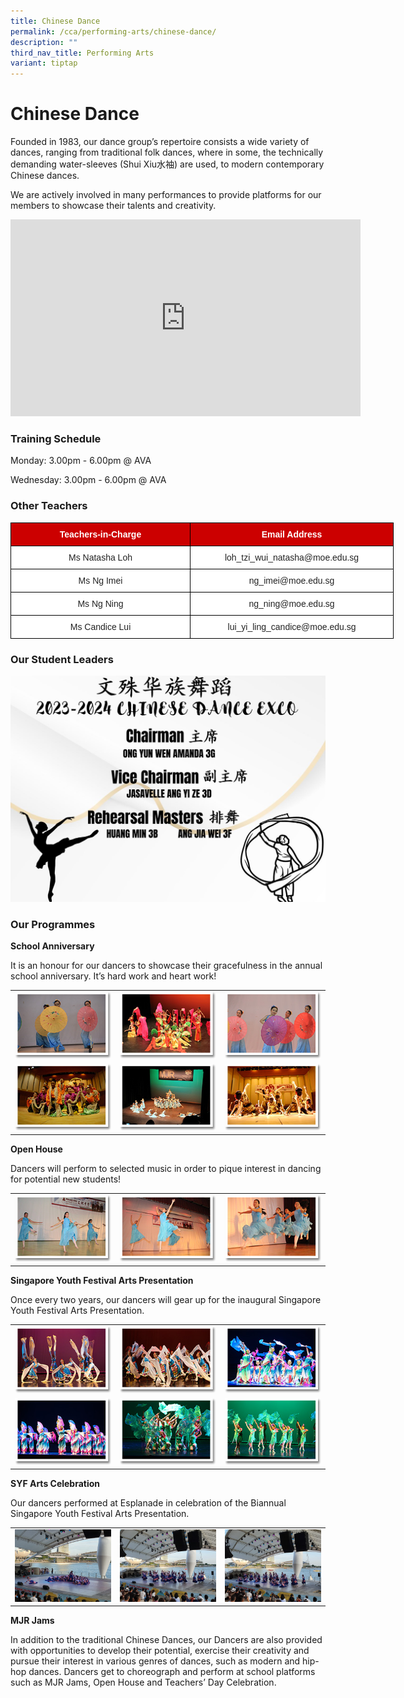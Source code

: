 ```yaml
---
title: Chinese Dance
permalink: /cca/performing-arts/chinese-dance/
description: ""
third_nav_title: Performing Arts
variant: tiptap
---
```

# **Chinese Dance**

Founded in 1983, our dance group’s repertoire consists a wide variety of dances, ranging from traditional folk dances, where in some, the technically demanding water-sleeves (Shui Xiu水袖) are used, to modern contemporary Chinese dances.

We are actively involved in many performances to provide platforms for our members to showcase their talents and creativity.

<iframe allowfullscreen="" allow="accelerometer; autoplay; clipboard-write; encrypted-media; gyroscope; picture-in-picture; web-share" frameborder="0" title="YouTube video player" src="https://www.youtube.com/embed/5Dk8OTTW2bI" height="315" width="560"></iframe>

### **Training Schedule**

Monday: 3.00pm - 6.00pm @ AVA

Wednesday: 3.00pm - 6.00pm @ AVA

### **Other Teachers**

<style type="text/css">
.tg  {border-collapse:collapse;border-spacing:0;}
.tg td{border-color:black;border-style:solid;border-width:1px;font-family:Arial, sans-serif;font-size:14px;
  overflow:hidden;padding:10px 5px;word-break:normal;}
.tg th{border-color:black;border-style:solid;border-width:1px;font-family:Arial, sans-serif;font-size:14px;
  font-weight:normal;overflow:hidden;padding:10px 5px;word-break:normal;}
.tg .tg-xu5m{background-color:#C00;color:#FFF;font-weight:bold;text-align:center;vertical-align:top}
.tg .tg-a3j2{background-color:#FFF;color:#222;text-align:center;vertical-align:middle}
</style>
<table class="tg" style="undefined;table-layout: fixed; width: 700px">
<colgroup>
<col style="width: 287px">
<col style="width: 325px">
</colgroup>
<thead>
  <tr>
    <th class="tg-xu5m">Teachers-in-Charge</th>
    <th class="tg-xu5m">Email Address</th>
  </tr>
</thead>
<tbody>
	  <tr>
    <td class="tg-a3j2"><span style="color:#222;background-color:transparent">Ms Natasha Loh </span></td>
    <td class="tg-a3j2"><span style="color:#222;background-color:transparent">loh_tzi_wui_natasha@moe.edu.sg </span></td>
  </tr>
  <tr>
    <td class="tg-a3j2"><span style="color:#222;background-color:transparent"> Ms Ng Imei</span></td>
    <td class="tg-a3j2"><span style="color:#222;background-color:transparent"> ng_imei@moe.edu.sg</span> </td>
  </tr>
  <tr>
    <td class="tg-a3j2"><span style="color:#222;background-color:transparent">Ms Ng Ning </span></td>
    <td class="tg-a3j2"><span style="color:#222;background-color:transparent">ng_ning@moe.edu.sg</span><br></td>
  </tr>

  <tr>
    <td class="tg-a3j2"><span style="color:#222;background-color:transparent"> Ms Candice Lui</span></td>
    <td class="tg-a3j2"><span style="color:#222;background-color:transparent">  lui_yi_ling_candice@moe.edu.sg</span></td>
  </tr>
</tbody>
</table>


### **Our Student Leaders**
![](/images/Cca/Chinese%20dance/dance%20exco.JPG)

### **Our Programmes**

**School Anniversary**

It is an honour for our dancers to showcase their gracefulness in the annual school anniversary. It’s hard work and heart work!

|   |   |   |
|---|---|---|
|  ![](/images/Cca/Chinese%20dance/chinese_dance01.png)    |  ![](/images/Cca/Chinese%20dance/chinese_dance02.png)    |  ![](/images/Cca/Chinese%20dance/chinese_dance03.png)     |
|  ![](/images/Cca/Chinese%20dance/chinese_dance04.png)     |  ![](/images/Cca/Chinese%20dance/chinese_dance05.png)   |  ![](/images/Cca/Chinese%20dance/chinese_dance06.png)    |

**Open House**


Dancers will perform to selected music in order to pique interest in dancing for potential new students!

|   |  | |   
|---|-|----|
|  ![](/images/Cca/Chinese%20dance/chinese_dance09.png)  | ![](/images/Cca/Chinese%20dance/chinese_dance08.png)  |![](/images/Cca/Chinese%20dance/chinese_dance10.png)   |

**Singapore Youth Festival Arts Presentation**

Once every two years, our dancers will gear up for the inaugural Singapore Youth Festival Arts Presentation.

|   |   |   |
|---|---|---|
| ![](/images/Cca/Chinese%20dance/chinese_dance11.png) |  ![](/images/Cca/Chinese%20dance/chinese_dance12.png)    | ![](/images/Cca/Chinese%20dance/chinese_dance13.png)     |
| ![](/images/Cca/Chinese%20dance/chinese_dance14.png)     |  ![](/images/Cca/Chinese%20dance/chinese_dance15.png)   |  ![](/images/Cca/Chinese%20dance/chinese_dance16.png)  |

**SYF Arts Celebration**

Our dancers performed at Esplanade in celebration of the Biannual Singapore Youth Festival Arts Presentation.



|   |   |   |
|---|---|---|
|  ![](/images/Cca/Chinese%20dance/SYF%20Celebrate1.jpg) |   ![](/images/Cca/Chinese%20dance/SYF%20Celebrate2.jpg)  |   ![](/images/Cca/Chinese%20dance/SYF%20Celebrate3.jpg) |



**MJR Jams**

In addition to the traditional Chinese Dances, our Dancers are also provided with opportunities to develop their potential, exercise their creativity and pursue their interest in various genres of dances, such as modern and hip-hop dances. Dancers get to choreograph and perform at school platforms such as MJR Jams, Open House and Teachers’ Day Celebration.